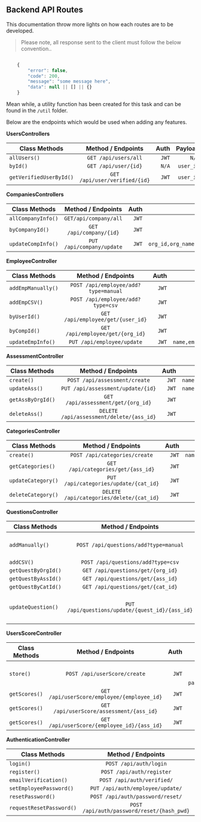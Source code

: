 ## Backend API Routes

This documentation throw more lights on how each routes are to be developed.

> Please note, all response sent to the client must follow the below convention..

```js

    {
        "error": false,
        "code": 200,
        "message": "some message here",
        "data": null || [] || {}
    }

```

Mean while, a utility function has been created for this task and can be found in the `/util` folder.


Below are the endpoints which would be used when adding any features.

**UsersControllers**

| Class Methods        | Method / Endpoints    | Auth  | Payload |
| ------------- |:-------------:| -----:| -----:
| `allUsers()`  | `GET /api/users/all` |`JWT`| `N/A` |
| `byId()`      | `GET /api/user/{id}` |`N/A`|  `user_id`  |
| `getVerifiedUserById()` | `GET /api/user/verified/{id}` | `JWT` | `user_id` |

**CompaniesControllers**

| Class Methods        | Method / Endpoints    | Auth  | Payload |
| ------------- |:-------------:| -----:| -----:
|`allCompanyInfo()`| `GET/api/company/all` |`JWT`| `N/A` |
|`byCompanyId()`| `GET /api/company/{id}` |`JWT`|  `user_id`  |
|`updateCompInfo()` | `PUT /api/company/update` | `JWT` | `org_id,org_name,org_mail,org_logo` |

**EmployeeController**

| Class Methods        | Method / Endpoints    | Auth  | Payload |
| ------------- |:-------------:| -----:| -----:
|`addEmpManually()`| `POST /api/employee/add?type=manual` |`JWT`| `username,full_name,email` |
|`addEmpCSV()`| `POST /api/employee/add?type=csv` |`JWT`| `base64 file` |
|`byUserId()`| `GET /api/employee/get/{user_id}` |`JWT`|  `user_id`  |
|`byCompId()`| `GET /api/employee/get/{org_id}` |`JWT`|  `org_id`  |
|`updateEmpInfo()` | `PUT /api/employee/update` | `JWT` | `name,email,full_name,profile_image` |

**AssessmentController**

| Class Methods        | Method / Endpoints    | Auth  | Payload |
| ------------- |:-------------:| -----:| -----:
|`create()`| `POST /api/assessment/create` |`JWT`| `name,start_date,start_time` |
|`updateAss()`| `PUT /api/assessment/update/{id}` |`JWT`|  `name,start_date,start_time`  |
|`getAssByOrgId()` | `GET /api/assessment/get/{org_id}` | `JWT` | `org_id` |
|`deleteAss()` | `DELETE /api/assessment/delete/{ass_id}` | `JWT` | `ass_id` |

**CategoriesController**

| Class Methods        | Method / Endpoints    | Auth  | Payload |
| ------------- |:-------------:| -----:| -----:
|`create()`| `POST /api/categories/create` |`JWT`| `name,assessment_id` |
|`getCategories()`| `GET /api/categories/get/{ass_id}` |`JWT`|  `ass_id`  |
|`updateCategory()` | `PUT /api/categories/update/{cat_id}` | `JWT` | `category_id` |
|`deleteCategory()` | `DELETE /api/categories/delete/{cat_id}` | `JWT` | `category_id` |


**QuestionsController**

| Class Methods        | Method / Endpoints    | Auth  | Payload |
| ------------- |:-------------:| -----:| -----:
|`addManually()`| `POST /api/questions/add?type=manual` |`JWT`| `category_id, category, question,wrong_answers, correct_answers, option, timeframe,is_multiple_answer` |
|`addCSV()`| `POST /api/questions/add?type=csv` |`JWT`| `base64 file` |
|`getQuestByOrgId()`| `GET /api/questions/get/{org_id}` |`JWT`|  `org_id`  |
|`getQuestByAssId()`| `GET /api/questions/get/{ass_id}` |`JWT`|  `ass_id`  |
|`getQuestByCatId()`| `GET /api/questions/get/{cat_id}` |`JWT`|  `cat_id`  |
|`updateQuestion()` | `PUT /api/questions/update/{quest_id}/{ass_id}` | `JWT` | `question_id, assessment_id, category_id, category, question,wrong_answers, correct_answers, option, timeframe,is_multiple_answer` |

**UsersScoreController**

| Class Methods        | Method / Endpoints    | Auth  | Payload |
| ------------- |:-------------:| -----:| -----:
|`store()`| `POST /api/userScore/create` |`JWT`| `[assessment_id, employee_id, categories, passed_questions]` |
|`getScores()`| `GET /api/userScore/employee/{employee_id}` |`JWT`|  `employee_id`  |
|`getScores()`| `GET /api/userScore/assessment/{ass_id}` |`JWT`|  `ass_id`  |
|`getScores()`| `GET /api/userScore/{employee_id}/{ass_id}` |`JWT`|  `employee_id, ass_id`  |

**AuthenticationController**

| Class Methods        | Method / Endpoints    | Auth  | Payload |
| ------------- |:-------------:| -----:| -----:
|`login()`| `POST /api/auth/login` |`N/A`| `email,password` |
|`register()`| `POST /api/auth/register` |`N/A`|  `full_name,username,email,password`  |
|`emailVerification()`| `POST /api/auth/verified/` |`N/A`|  `ass_id`  |
|`setEmployeePassword()`| `PUT /api/auth/employee/update/` |`N/A`|  `email,password`  |
|`resetPassword()`| `POST /api/auth/password/reset/` |`N/A`|  `email`  |
|`requestResetPassword()`| `POST /api/auth/password/reset/{hash_pwd}` |`N/A`|  `hash_pwd`  |
